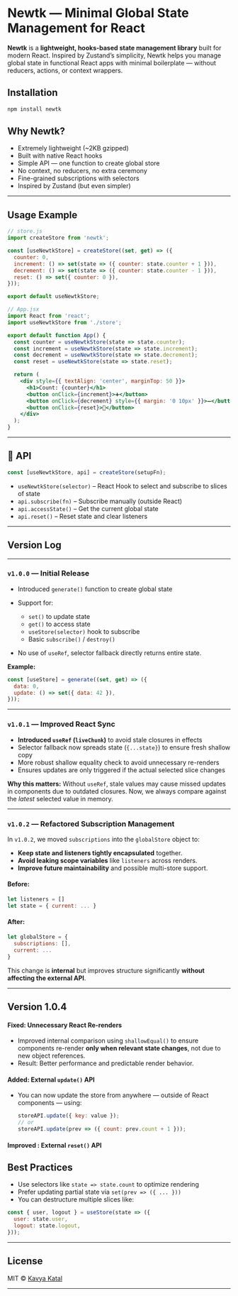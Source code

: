 # Newtk — Minimal Global State Management for React

**Newtk** is a **lightweight, hooks-based state management library** built for modern React. Inspired by Zustand’s simplicity, Newtk helps you manage global state in functional React apps with minimal boilerplate — without reducers, actions, or context wrappers.

## Installation

```bash
npm install newtk
```

## Why Newtk?

* Extremely lightweight (\~2KB gzipped)
* Built with native React hooks
* Simple API — one function to create global store
* No context, no reducers, no extra ceremony
* Fine-grained subscriptions with selectors
* Inspired by Zustand (but even simpler)

---

## Usage Example

```js
// store.js
import createStore from 'newtk';

const [useNewtkStore] = createStore((set, get) => ({
  counter: 0,
  increment: () => set(state => ({ counter: state.counter + 1 })),
  decrement: () => set(state => ({ counter: state.counter - 1 })),
  reset: () => set({ counter: 0 }),
}));

export default useNewtkStore;
```

```jsx
// App.jsx
import React from 'react';
import useNewtkStore from './store';

export default function App() {
  const counter = useNewtkStore(state => state.counter);
  const increment = useNewtkStore(state => state.increment);
  const decrement = useNewtkStore(state => state.decrement);
  const reset = useNewtkStore(state => state.reset);

  return (
    <div style={{ textAlign: 'center', marginTop: 50 }}>
      <h1>Count: {counter}</h1>
      <button onClick={increment}>➕</button>
      <button onClick={decrement} style={{ margin: '0 10px' }}>➖</button>
      <button onClick={reset}>🔁</button>
    </div>
  );
}
```

---

## 🔄 API

```ts
const [useNewtkStore, api] = createStore(setupFn);
```

- `useNewtkStore(selector)` – React Hook to select and subscribe to slices of state
- `api.subscribe(fn)` – Subscribe manually (outside React)
- `api.accessState()` – Get the current global state
- `api.reset()` – Reset state and clear listeners

---

## Version Log

---

### `v1.0.0` — Initial Release

* Introduced `generate()` function to create global state
* Support for:

  * `set()` to update state
  * `get()` to access state
  * `useStore(selector)` hook to subscribe
  * Basic `subscribe()` / `destroy()`
* No use of `useRef`, selector fallback directly returns entire state.

**Example:**

```js
const [useStore] = generate((set, get) => ({
  data: 0,
  update: () => set({ data: 42 }),
}));
```

---

### `v1.0.1` — Improved React Sync

* **Introduced `useRef` (`liveChunk`)** to avoid stale closures in effects
* Selector fallback now spreads state (`{...state}`) to ensure fresh shallow copy
* More robust shallow equality check to avoid unnecessary re-renders
* Ensures updates are only triggered if the actual selected slice changes

**Why this matters:**
Without `useRef`, stale values may cause missed updates in components due to outdated closures. Now, we always compare against the *latest* selected value in memory.

---

### `v1.0.2` — Refactored Subscription Management

In `v1.0.2`, we moved `subscriptions` into the `globalStore` object to:

- **Keep state and listeners tightly encapsulated** together.
- **Avoid leaking scope variables** like `listeners` across renders.
- **Improve future maintainability** and possible multi-store support.

#### Before:

```js
let listeners = []
let state = { current: ... }
```

#### After:

```js
let globalStore = {
  subscriptions: [],
  current: ...
}
```

This change is **internal** but improves structure significantly **without affecting the external API**.

---

## Version 1.0.4 

#### Fixed: Unnecessary React Re-renders
- Improved internal comparison using `shallowEqual()` to ensure components re-render **only when relevant state changes**, not due to new object references.
- Result: Better performance and predictable render behavior.

#### Added: External `update()` API
- You can now update the store from anywhere — outside of React components — using:
  ```js
  storeAPI.update({ key: value });
  // or
  storeAPI.update(prev => ({ count: prev.count + 1 }));

#### Improved : External `reset()` API

## Best Practices

* Use selectors like `state => state.count` to optimize rendering
* Prefer updating partial state via `set(prev => ({ ... }))`
* You can destructure multiple slices like:

```js
const { user, logout } = useStore(state => ({
  user: state.user,
  logout: state.logout,
}));
```

---

## License

MIT © [Kavya Katal](https://github.com/KatalKavya96)

---